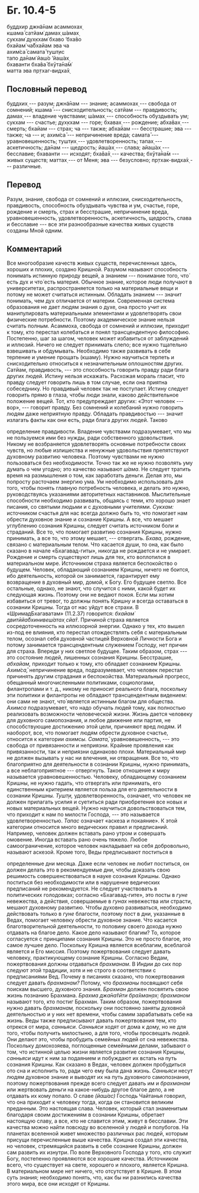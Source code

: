 # Бг. 10.4-5
буддхир джн̃а̄нам асаммохах̣<br/>
кшама̄ сатйам̇ дамах̣ ш́амах̣<br/>
сукхам̇ дух̣кхам̇ бхаво ’бха̄во<br/>
бхайам̇ ча̄бхайам эва ча<br/>
ахим̇са̄ самата̄ тушт̣ис<br/>
тапо да̄нам̇ йаш́о ’йаш́ах̣<br/>
бхаванти бха̄ва̄ бхӯта̄на̄м̇<br/>
матта эва пр̣тхаг-видха̄х̣
## Пословный перевод

буддхих̣ --- разум; джн̃а̄нам --- знание; асаммохах̣ --- свобода от
сомнений; кшама̄ --- снисходительность; сатйам --- правдивость; дамах̣ ---
владение чувствами; ш́амах̣ --- способность обуздывать ум; сукхам ---
счастье; дух̣кхам --- горе; бхавах̣ --- рождение; абха̄вах̣ --- смерть;
бхайам --- страх; ча --- также; абхайам --- бесстрашие; эва --- также;
ча --- и; ахим̇са̄ --- непричинение вреда; самата̄ --- уравновешенность;
тушт̣их̣ --- удовлетворенность; тапах̣ --- аскетичность; да̄нам ---
щедрость; йаш́ах̣ --- слава; айаш́ах̣ --- бесславие; бхаванти --- исходят;
бха̄ва̄х̣ --- качества; бхӯта̄на̄м --- живых существ; маттах̣ --- от Меня; эва
--- безусловно; пр̣тхак-видха̄х̣ --- различные.

## Перевод

Разум, знание, свобода от сомнений и иллюзии, снисходительность,
правдивость, способность обуздывать чувства и ум, счастье, горе,
рождение и смерть, страх и бесстрашие, непричинение вреда,
уравновешенность, удовлетворенность, аскетичность, щедрость, слава и
бесславие --- все эти разнообразные качества живых существ созданы Мной
одним.

## Комментарий

Все многообразие качеств живых существ, перечисленных здесь, хороших и
плохих, создано Кришной. Разумом называют способность понимать истинную
природу вещей, а знанием --- понимание того, что́ есть дух и что́ есть
материя. Обычное знание, которое люди получают в университетах,
распространяется только на материальные вещи и потому не может считаться
истинным. Обладать знанием --- значит понимать, чем дух отличается от
материи. Современная система образования не дает людям знания о духе,
она просто учит их манипулировать материальными элементами и
удовлетворять свои физические потребности. Поэтому академическое знание
нельзя считать полным. Асаммоха, свобода от сомнений и иллюзии, приходит
к тому, кто перестал колебаться и понял трансцендентную философию.
Постепенно, шаг за шагом, человек может избавиться от заблуждений и
иллюзий. Ничего не следует принимать слепо; все нужно тщательно
взвешивать и обдумывать. Необходимо также развивать в себе терпение и
умение прощать (кшаму). Нужно научиться терпеть и снисходительно
относиться к незначительным оплошностям других. Сатйам, правдивость, ---
это способность говорить правду ради блага других людей. Истину нельзя
искажать. Расхожая мораль гласит, что правду следует говорить лишь в том
случае, если она приятна собеседнику. Но правдивый человек так не
поступает. Истину следует говорить прямо в глаза, чтобы люди знали,
каково действительное положение вещей. Тот, кто предупреждает других:
«Этот человек --- вор», --- говорит правду. Без сомнений и колебаний
нужно говорить людям даже неприятную правду. Обладать правдивостью ---
значит излагать факты как они есть, ради блага других людей. Таково

определение правдивости. Владение чувствами подразумевает, что мы не
пользуемся ими без нужды, ради собственного удовольствия. Никому не
возбраняется удовлетворять основные потребности своих чувств, но любые
излишества и ненужные удовольствия препятствуют духовному развитию
человека. Поэтому чувствами не нужно пользоваться без необходимости.
Точно так же не нужно позволять уму думать о чем угодно; это качество
называют *ш́ама*. Не следует тратить время на размышления о том, как
заработать деньги. Делая это, мы попросту расточаем энергию ума. Ум
необходимо использовать для того, чтобы понять главную потребность
человека, и делать это нужно, руководствуясь указаниями авторитетных
наставников. Мыслительные способности необходимо развивать, общаясь с
теми, кто хорошо знает писания, со святыми людьми и с духовными
учителями. *Сукхам:* источником счастья для нас всегда должно быть то,
что помогает нам обрести духовное знание и сознание Кришны. А все, что
мешает углублению сознания Кришны, следует считать источником боли и
страданий. Все то, что помогает развитию сознания Кришны, нужно
принимать, а все то, что этому мешает, --- отвергать. *Бхава,* рождение,
связано с материальным телом. Что касается души, то она, как было
сказано в начале «Бхагавад-гиты», никогда не рождается и не умирает.
Рождение и смерть существуют лишь для тех, кто воплотился в материальном
мире. Источником страха является беспокойство о будущем. Человек,
обладающий сознанием Кришны, ничего не боится, ибо деятельность, которой
он занимается, гарантирует ему возвращение в духовный мир, домой, к
Богу. Его будущее светло. Все остальные, однако, не знают, что случится
с ними, какой будет их следующая жизнь. Поэтому они не ведают покоя.
Если мы хотим избавиться от тревог, то должны понять Кришну и всегда
оставаться в сознании Кришны. Тогда от нас уйдут все страхи. В
«ШримадБхагаватам» (11.2.37) говорится: *бхайам̇ двитӣйа̄бхинивеш́атах̣
сйа̄т*. Причиной страха является сосредоточенность на иллюзорной энергии.
Однако у тех, кто вышел из-под ее влияния, кто перестал отождествлять
себя с материальным телом, осознал себя духовной частицей Верховной
Личности Бога и потому занимается трансцендентным служением Господу, нет
причин для страха. Впереди у них светлое будущее. Таким образом, страх
--- это состояние людей, лишенных сознания Кришны. Бесстрашие,
*абхайам,* приходит только к тому, кто обладает сознанием Кришны.
*Ахим̇са̄,* непричинение вреда, подразумевает, что человек перестал
причинять другим страдания и беспокойства. Материальный прогресс,
обещанный многочисленными политиками, социологами, филантропами и т. д.,
никому не приносит реального блага, поскольку эти политики и филантропы
не обладают трансцендентным видением: они сами не знают, что́ является
истинным благом для общества. *Ахимса* подразумевает, что надо обучать
людей тому, как полностью реализовать возможности человеческой жизни.
Жизнь дается человеку для духовного самопознания, и любое движение или
партия, не способствующие достижению этой цели, причиняют вред людям. И
наоборот, все, что помогает людям обрести духовное счастье, относится к
категории *ахимсы. Самата̄,* уравновешенность, --- это свобода от
привязанности и неприязни. Крайние проявления как привязанности, так и
неприязни одинаково плохи. Материальный мир не должен вызывать у нас ни
влечения, ни отвращения. Все то, что благоприятно для деятельности в
сознании Кришны, нужно принимать, а все неблагоприятное --- отвергнуть.
Такое отношение к миру называется уравновешенностью. Человеку,
обладающему сознанием Кришны, не нужно гадать, что отвергать или
принимать, его единственным критерием является польза для его
деятельности в сознании Кришны. *Тушт̣и,* удовлетворенность, означает,
что человек не должен прилагать усилия и суетиться ради приобретения все
новых и новых материальных вещей. Нужно научиться довольствоваться тем,
что приходит к нам по милости Господа, --- это называется
удовлетворенностью. *Тапас* означает «аскеза и покаяние». К этой
категории относится много ведических правил и предписаний. Например,
человек должен вставать рано утром и совершать омовение. Иногда вставать
рано очень тяжело. Любое самоограничение, которое человек накладывает на
себя добровольно, называют аскезой. Кроме того, Веды предписывают
поститься в

определенные дни месяца. Даже если человек не любит поститься, он должен
делать это в рекомендуемые дни, чтобы доказать свою решимость
совершенствоваться в науке сознания Кришны. Однако поститься без
необходимости или в нарушение ведических предписаний не рекомендуется.
Не следует участвовать в политических голодовках; согласно
«Бхагавад-гите», это посты в *гуне* невежества, а действия, совершаемые
в *гунах* невежества или страсти, мешают духовному развитию. Чтобы
духовно развиваться, необходимо действовать только в *гуне* благости,
поэтому пост в дни, указанные в Ведах, помогает человеку обрести
духовное знание. Что касается благотворительной деятельности, то
половину своего дохода нужно отдавать на благое дело. Какое дело
называют благим? То, которое согласуется с принципами сознания Кришны.
Это не просто благое, это самое лучшее дело. Поскольку Кришна является
всеблагим, всеблагой является и Его миссия. Поэтому пожертвования
следует давать человеку, практикующему сознание Кришны. Согласно Ведам,
пожертвования должны отдаваться *брахманам*. В Индии до сих пор следуют
этой традиции, хотя и не строго в соответствии с предписаниями Вед.
Почему в писаниях сказано, что пожертвования следует давать *брахманам?*
Потому, что *брахманы* посвящают себя поискам высшего, духовного знания.
*Брахман* должен посвятить свою жизнь познанию Брахмана. *Брахма
джа̄на̄тӣти бра̄хман̣ах̣: брахманом* называют того, кто постиг Брахман. Таким
образом, пожертвования нужно давать *брахманам,* поскольку они постоянно
заняты духовной деятельностью и у них нет времени, чтобы самим
зарабатывать себе на жизнь. Веды также предписывают давать пожертвования
тем, кто отрекся от мира, *санньяси*. *Санньяси* ходят от дома к дому,
но не для того, чтобы получить милостыню, а для того, чтобы просвещать
людей. Они делают это, чтобы пробудить семейных людей от сна невежества.
Поскольку домохозяева, поглощенные семейными делами, забывают о том, что
истинной целью жизни является развитие сознания Кришны, *санньяси* идут
к ним за подаянием и побуждают их встать на путь сознания Кришны. Как
сказано в Ведах, человек должен пробудиться ото сна и исполнить то, ради
чего ему была дана жизнь. *Санньяси* несут людям духовное знание и
выводят их на путь духовного самопознания, поэтому пожертвования прежде
всего следует давать им и *брахманам* или жертвовать деньги на
какое-нибудь другое благое дело, а не отдавать их кому попало. О славе
*(йаш́ас)* Господь Чайтанья говорил, что она приходит к человеку тогда,
когда он становится великим преданным. Это настоящая слава. Человек,
который стал знаменитым благодаря своим достижениям в сознании Кришны,
обретает настоящую славу, а все, кто не славится этим, живут в
бесславии. Эти качества можно найти повсюду во вселенной у людей и
полубогов. На планетах вселенной живет множество различных рас людей,
которым присущи перечисленные выше качества. Кришна создал эти качества,
но человек, стремящийся развить в себе сознание Кришны, должен сам
развить их изнутри. По воле Верховного Господа у того, кто служит Богу,
постепенно проявляются все хорошие качества. Источником всего, что
существует на свете, хорошего и плохого, является Кришна. В материальном
мире нет ничего, что отсутствует в Кришне. В этом суть знания;
необходимо понять, что, как бы ни разнились качества этого мира, все они
исходят от Кришны.
